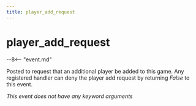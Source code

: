 ```yaml
---
title: player_add_request
---
```


# player_add_request


--8<-- "event.md"

Posted to request that an additional player be added to this game. Any
registered handler can deny the player add request by returning *False*
to this event.

*This event does not have any keyword arguments*

